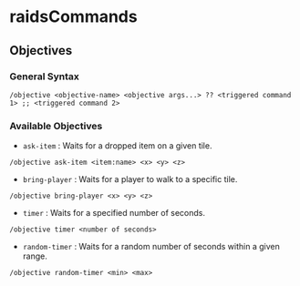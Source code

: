 # raidsCommands

## Objectives
### General Syntax
```
/objective <objective-name> <objective args...> ?? <triggered command 1> ;; <triggered command 2>
```
### Available Objectives
- `ask-item` : Waits for a dropped item on a given tile.
```
/objective ask-item <item:name> <x> <y> <z>
```
- `bring-player` : Waits for a player to walk to a specific tile.
```
/objective bring-player <x> <y> <z>
```
- `timer` : Waits for a specified number of seconds.
```
/objective timer <number of seconds>
```
- `random-timer` : Waits for a random number of seconds within a given range.
```
/objective random-timer <min> <max>
```

